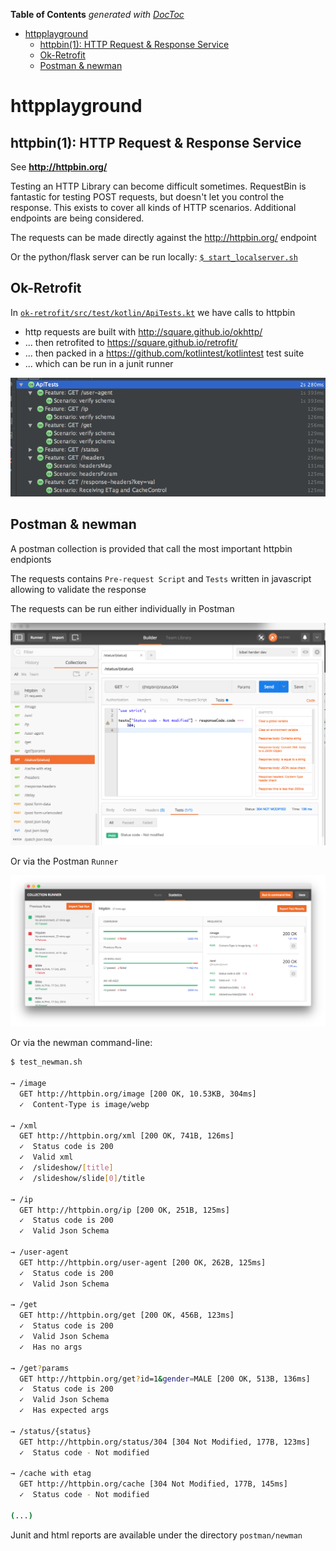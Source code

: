 <!-- START doctoc generated TOC please keep comment here to allow auto update -->
<!-- DON'T EDIT THIS SECTION, INSTEAD RE-RUN doctoc TO UPDATE -->
**Table of Contents**  *generated with [DocToc](https://github.com/thlorenz/doctoc)*

- [httpplayground](#httpplayground)
  - [httpbin(1): HTTP Request & Response Service](#httpbin1-http-request-&-response-service)
  - [Ok-Retrofit](#ok-retrofit)
  - [Postman & newman](#postman-&-newman)

<!-- END doctoc generated TOC please keep comment here to allow auto update -->

httpplayground
========

httpbin(1): HTTP Request & Response Service
------   

See **http://httpbin.org/**

Testing an HTTP Library can become difficult sometimes. RequestBin is fantastic for testing POST requests, but doesn't let you control the response. This exists to cover all kinds of HTTP scenarios. Additional endpoints are being considered.

The requests can be made directly against the http://httpbin.org/ endpoint

Or the python/flask server can be run locally: [`$ start_localserver.sh`](start_localserver.sh)

Ok-Retrofit 
--------


In [`ok-retrofit/src/test/kotlin/ApiTests.kt`](ok-retrofit/src/test/kotlin/ApiTests.kt) we have calls to httpbin   

- http requests are built with http://square.github.io/okhttp/
- ... then retrofited to https://square.github.io/retrofit/
- ... then packed in a https://github.com/kotlintest/kotlintest test suite
- ... which can be run in a junit runner

![](asset/okretrofit-testsuite.png)


Postman & newman
-------

A postman collection is provided that call the most important httpbin endpionts


The requests contains `Pre-request Script` and `Tests` written in javascript allowing to validate the response

The requests can be run either individually in Postman

![](asset/postman.png)

Or via the Postman `Runner`
 
![](asset/postman_runner.png)

Or via the newman command-line: 


```bash
$ test_newman.sh

→ /image
  GET http://httpbin.org/image [200 OK, 10.53KB, 304ms]
  ✓  Content-Type is image/webp

→ /xml
  GET http://httpbin.org/xml [200 OK, 741B, 126ms]
  ✓  Status code is 200
  ✓  Valid xml
  ✓  /slideshow/[title]
  ✓  /slideshow/slide[0]/title

→ /ip
  GET http://httpbin.org/ip [200 OK, 251B, 125ms]
  ✓  Status code is 200
  ✓  Valid Json Schema

→ /user-agent
  GET http://httpbin.org/user-agent [200 OK, 262B, 125ms]
  ✓  Status code is 200
  ✓  Valid Json Schema

→ /get
  GET http://httpbin.org/get [200 OK, 456B, 123ms]
  ✓  Status code is 200
  ✓  Valid Json Schema
  ✓  Has no args

→ /get?params
  GET http://httpbin.org/get?id=1&gender=MALE [200 OK, 513B, 136ms]
  ✓  Status code is 200
  ✓  Valid Json Schema
  ✓  Has expected args

→ /status/{status}
  GET http://httpbin.org/status/304 [304 Not Modified, 177B, 123ms]
  ✓  Status code - Not modified

→ /cache with etag
  GET http://httpbin.org/cache [304 Not Modified, 177B, 145ms]
  ✓  Status code - Not modified

(...)

```


Junit and html reports are available under the directory `postman/newman`

